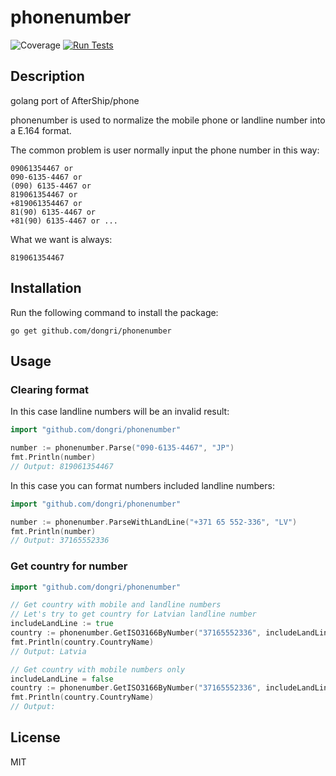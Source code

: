 # phonenumber
![Coverage](https://img.shields.io/badge/Coverage-99.5%25-brightgreen)
[![Run Tests](https://github.com/dongri/phonenumber/actions/workflows/run-tests.yml/badge.svg)](https://github.com/dongri/phonenumber/actions?query=branch%3Amaster)
## Description

golang port of AfterShip/phone

phonenumber is used to normalize the mobile phone or landline number into a E.164 format.

The common problem is user normally input the phone number in this way:

```
09061354467 or
090-6135-4467 or
(090) 6135-4467 or
819061354467 or
+819061354467 or
81(90) 6135-4467 or
+81(90) 6135-4467 or ...
```

What we want is always:

```
819061354467
```

## Installation
Run the following command to install the package:
```
go get github.com/dongri/phonenumber
```

## Usage

### Clearing format
In this case landline numbers will be an invalid result:
```go
import "github.com/dongri/phonenumber"

number := phonenumber.Parse("090-6135-4467", "JP")
fmt.Println(number)
// Output: 819061354467
```

In this case you can format numbers included landline numbers:
```go
import "github.com/dongri/phonenumber"

number := phonenumber.ParseWithLandLine("+371 65 552-336", "LV")
fmt.Println(number)
// Output: 37165552336
```

### Get country for number
```go
import "github.com/dongri/phonenumber"

// Get country with mobile and landline numbers
// Let's try to get country for Latvian landline number
includeLandLine := true
country := phonenumber.GetISO3166ByNumber("37165552336", includeLandLine)
fmt.Println(country.CountryName)
// Output: Latvia

// Get country with mobile numbers only
includeLandLine = false
country := phonenumber.GetISO3166ByNumber("37165552336", includeLandLine)
fmt.Println(country.CountryName)
// Output:
```

## License
MIT
